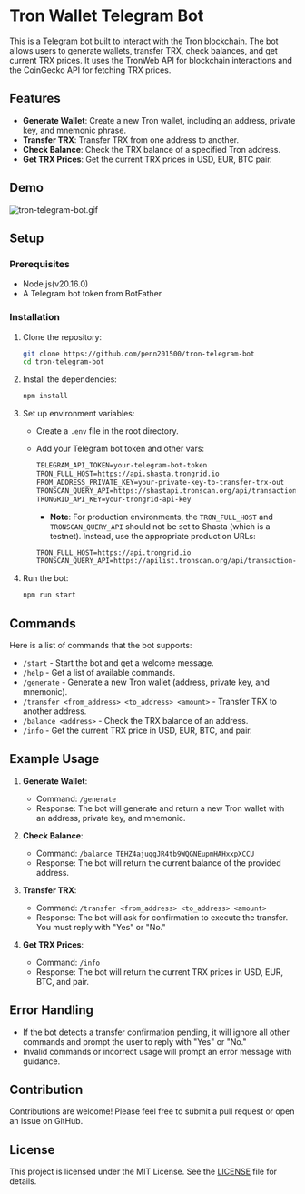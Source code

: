 # Tron Wallet Telegram Bot

This is a Telegram bot built to interact with the Tron blockchain. The bot allows users to generate wallets, transfer TRX, check balances, and get current TRX prices. It uses the TronWeb API for blockchain interactions and the CoinGecko API for fetching TRX prices.

## Features

- **Generate Wallet**: Create a new Tron wallet, including an address, private key, and mnemonic phrase.
- **Transfer TRX**: Transfer TRX from one address to another.
- **Check Balance**: Check the TRX balance of a specified Tron address.
- **Get TRX Prices**: Get the current TRX prices in USD, EUR, BTC pair.

## Demo

![tron-telegram-bot.gif](./tron-telegram-bot.gif)

## Setup

### Prerequisites

- Node.js(v20.16.0)
- A Telegram bot token from BotFather

### Installation

1. Clone the repository:

    ```bash
    git clone https://github.com/penn201500/tron-telegram-bot
    cd tron-telegram-bot
    ```

2. Install the dependencies:

    ```bash
    npm install
    ```

3. Set up environment variables:
    - Create a `.env` file in the root directory.
    - Add your Telegram bot token and other vars:

      ```txt
      TELEGRAM_API_TOKEN=your-telegram-bot-token
      TRON_FULL_HOST=https://api.shasta.trongrid.io
      FROM_ADDRESS_PRIVATE_KEY=your-private-key-to-transfer-trx-out
      TRONSCAN_QUERY_API=https://shastapi.tronscan.org/api/transaction-info?hash=
      TRONGRID_API_KEY=your-trongrid-api-key
      ```

      - **Note**: For production environments, the `TRON_FULL_HOST` and `TRONSCAN_QUERY_API` should not be set to Shasta (which is a testnet). Instead, use the appropriate production URLs:

      ```txt
      TRON_FULL_HOST=https://api.trongrid.io
      TRONSCAN_QUERY_API=https://apilist.tronscan.org/api/transaction-info?hash=
      ```

4. Run the bot:

    ```bash
    npm run start
    ```

## Commands

Here is a list of commands that the bot supports:

- `/start` - Start the bot and get a welcome message.
- `/help` - Get a list of available commands.
- `/generate` - Generate a new Tron wallet (address, private key, and mnemonic).
- `/transfer <from_address> <to_address> <amount>` - Transfer TRX to another address.
- `/balance <address>` - Check the TRX balance of an address.
- `/info` - Get the current TRX price in USD, EUR, BTC, and pair.

## Example Usage

1. **Generate Wallet**:
   - Command: `/generate`
   - Response: The bot will generate and return a new Tron wallet with an address, private key, and mnemonic.

2. **Check Balance**:
   - Command: `/balance TEHZ4ajuqgJR4tb9WQGNEupmHAHxxpXCCU`
   - Response: The bot will return the current balance of the provided address.

3. **Transfer TRX**:
   - Command: `/transfer <from_address> <to_address> <amount>`
   - Response: The bot will ask for confirmation to execute the transfer. You must reply with "Yes" or "No."

4. **Get TRX Prices**:
   - Command: `/info`
   - Response: The bot will return the current TRX prices in USD, EUR, BTC, and pair.

## Error Handling

- If the bot detects a transfer confirmation pending, it will ignore all other commands and prompt the user to reply with "Yes" or "No."
- Invalid commands or incorrect usage will prompt an error message with guidance.

## Contribution

Contributions are welcome! Please feel free to submit a pull request or open an issue on GitHub.

## License

This project is licensed under the MIT License. See the [LICENSE](LICENSE) file for details.

